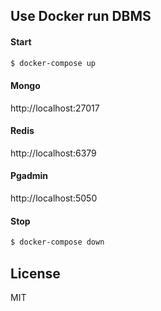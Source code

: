 ## Use Docker run DBMS
#### Start
```sh
$ docker-compose up
```
#### Mongo
http://localhost:27017
#### Redis
http://localhost:6379
#### Pgadmin
http://localhost:5050

#### Stop
```sh
$ docker-compose down
```

License
----
MIT
